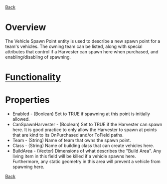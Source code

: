 [Back](TechDoc_Architecture.md)

# Overview #

The Vehicle Spawn Point entity is used to describe a new spawn point for a team's vehicles. The owning team can be listed, along with special attributes that control if a Harvester can spawn here when purchased, and enabling/disabling of spawning.

# [Functionality](TechDoc_Architecture_Game_Entities_VehSpawnPoint_Functionality.md) #


# Properties #

  * Enabled - (Boolean) Set to TRUE if spawning at this point is initially allowed.
  * CanSpawnHarvester - (Boolean) Set to TRUE if the Harvester can spawn here. It is good practice to only allow the Harvester to spawn at points that are kind to its OnPurchased and/or ToField paths.
  * Team - (String) Name of team that owns the spawn point.
  * Class - (String) Name of building class that can create vehicles here.
  * BuildArea - (Vector) Dimensions of what describes the "Build Area". Any living item in this field will be killed if a vehicle spawns here. Furthermore, any static geometry in this area will prevent a vehicle from spawning here.


[Back](TechDoc_Architecture.md)